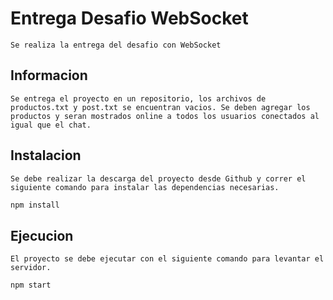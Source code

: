# Entrega Desafio WebSocket
    Se realiza la entrega del desafio con WebSocket

## Informacion
    Se entrega el proyecto en un repositorio, los archivos de productos.txt y post.txt se encuentran vacios. Se deben agregar los productos y seran mostrados online a todos los usuarios conectados al igual que el chat.

## Instalacion
    Se debe realizar la descarga del proyecto desde Github y correr el siguiente comando para instalar las dependencias necesarias.

```bash
npm install
```
## Ejecucion
    El proyecto se debe ejecutar con el siguiente comando para levantar el servidor.

```bash
npm start
```